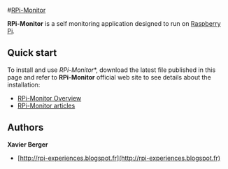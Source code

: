#[RPi-Monitor](http://rpi-experiences.blogger.fr)

**RPi-Monitor** is a self monitoring application designed to run on [Raspberry Pi](http://www.raspberrypi.org/).

## Quick start
To install and use *RPi-Monitor**, download the latest file published in this page and refer to **RPi-Monitor** official web site to see details about the installation:

* [RPi-Monitor Overview](http://rpi-experiences.blogspot.fr/p/rpi-monitor.html)
* [RPi-Monitor articles](http://rpi-experiences.blogspot.fr/p/rpi-monitor-articles.html)

## Authors

**Xavier Berger**

+ [http://rpi-experiences.blogspot.fr](http://rpi-experiences.blogspot.fr)

